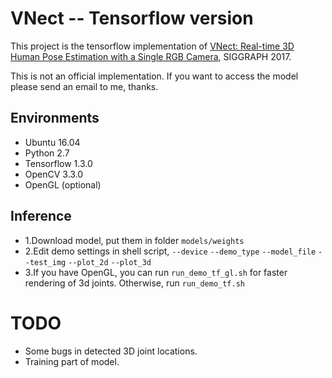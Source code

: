 # VNect -- Tensorflow version
This project is the tensorflow implementation of [VNect: Real-time 3D Human Pose Estimation with a Single RGB Camera](http://gvv.mpi-inf.mpg.de/projects/VNect/), SIGGRAPH 2017.

This is not an official implementation.
If you want to access the model please send an email to me, thanks.

## Environments
- Ubuntu 16.04
- Python 2.7
- Tensorflow 1.3.0
- OpenCV 3.3.0
- OpenGL (optional)

## Inference
- 1.Download model, put them in folder `models/weights`
- 2.Edit demo settings in shell script, `--device` `--demo_type` `--model_file` `--test_img` `--plot_2d` `--plot_3d`
- 3.If you have OpenGL, you can run `run_demo_tf_gl.sh` for faster rendering of 3d joints. Otherwise, run `run_demo_tf.sh`

# TODO
 - Some bugs in detected 3D joint locations.
 - Training part of model.


